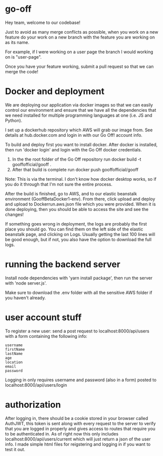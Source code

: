# go-off

Hey team, welcome to our codebase!

Just to avoid as many merge conflicts as possible, when you work on a new feature
do your work on a new branch with the feature you are working on as its name.

For example, if I were working on a user page the branch I would working on is "user-page".

Once you have your feature working, submit a pull request so that we can merge the code!

# Docker and deployment

We are deploying our application via docker images so that we can easily control our environment and ensure that we have all the dependencies that we need installed for multiple programming languages at one (i.e. JS and Python).

I set up a dockerhub repository which AWS will grab our image from. See details at hub.docker.com and login in with our Go Off! account info.

To build and deploy first you want to install docker. After docker is installed, then run 'docker login' and login with the Go Off docker credentials.

1. In the the root folder of the Go Off repository run docker build -t gooffofficial/gooff .
2. After that build is complete run docker push gooffofficial/gooff

Note: This is via the terminal. I don't know how docker desktop works, so if you do it through that I'm not sure the entire process.

After the build is finished, go to AWS, and to our elastic beanstalk environment (GooffBetaDocker1-env). From there, click upload and deploy and upload to Dockerrun.aws.json file which you were provided. When it is done deploying, then you should be able to access the site and see the changes!

If something goes wrong in deployment, the logs are probably the first place you should go. You can find them on the left side of the elastic beanstalk page, and clicking on Logs. Usually getting the last 100 lines will be good enough, but if not, you also have the option to download the full logs.

# running the backend server

Install node dependencies with 'yarn install package', then run the server with 'node server.js'.

Make sure to download the .env folder with all the sensitive AWS folder if you haven't already. 

# user account stuff

To register a new user: send a post request to localhost:8000/api/users with a form containing the following info:
```
username
firstName
lastName
age
location
email
password
```

Logging in only requires username and password (also in a form) posted to localhost:8000/api/users/login

# authorization

After logging in, there should be a cookie stored in your browser called AuthJWT, this token is sent along with every request to the server to verify that you are logged in properly and gives access to routes that require you to be authenticated in. As of right now this only includes localhost:8000/api/users/current which will just return a json of the user info. I made simple html files for reigstering and logging in if you want to test it out.
